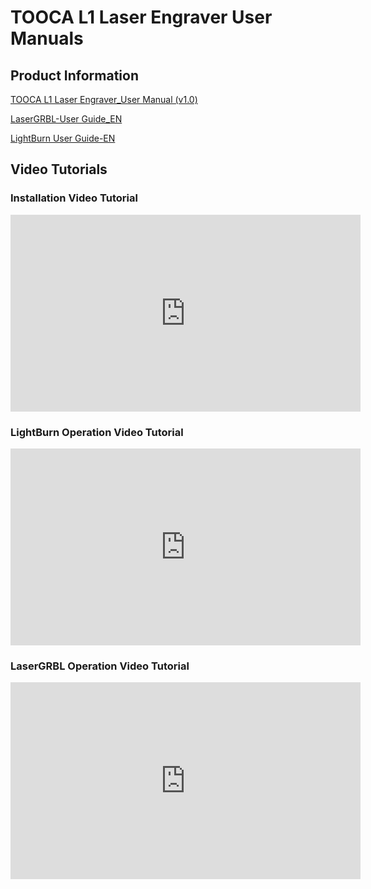﻿---
sidebar_position: 9
sidebar_label: TOOCA L1 Laser Engraver User Manuals
---

# TOOCA L1 Laser Engraver User Manuals

## Product Information

[TOOCA L1 Laser Engraver_User Manual (v1.0)](https://minhaskamal.github.io/DownGit/#/home?url=https://github.com/elecfreaks/learn-en/blob/master/tooca-laser-1/file/TOOCA%20Laser%201_User%20Manual%20(v1.0).pdf)

[LaserGRBL-User Guide_EN](https://minhaskamal.github.io/DownGit/#/home?url=https://github.com/elecfreaks/learn-en/blob/master/tooca-laser-1/file/LaserGRBL-User%20Guide_EN.pdf)

[LightBurn User Guide-EN](https://minhaskamal.github.io/DownGit/#/home?url=https://github.com/elecfreaks/learn-en/blob/master/tooca-laser-1/file/LightBurn%20User%20Guide-EN.pdf)

## Video Tutorials
### Installation Video Tutorial

<iframe width="560" height="315" src="https://www.youtube.com/embed/YL5jEP84VuE" title="YouTube video player" frameborder="0" allow="accelerometer; autoplay; clipboard-write; encrypted-media; gyroscope; picture-in-picture" allowfullscreen></iframe>

### LightBurn Operation Video Tutorial

 <iframe width="560" height="315" src="https://www.youtube.com/embed/UJONwvzjWlg" title="YouTube video player" frameborder="0" allow="accelerometer; autoplay; clipboard-write; encrypted-media; gyroscope; picture-in-picture" allowfullscreen></iframe>

### LaserGRBL Operation Video Tutorial

<iframe width="560" height="315" src="https://www.youtube.com/embed/OQ1hJLAnwVw" title="YouTube video player" frameborder="0" allow="accelerometer; autoplay; clipboard-write; encrypted-media; gyroscope; picture-in-picture" allowfullscreen></iframe>
